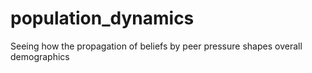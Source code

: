 # population_dynamics

Seeing how the propagation of beliefs by peer pressure shapes overall demographics

